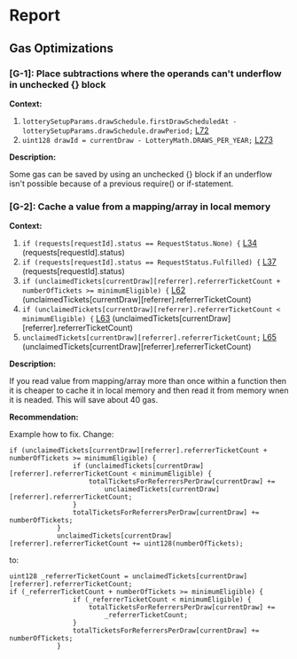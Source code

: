 # Report
## Gas Optimizations ##
### [G-1]: Place subtractions where the operands can't underflow in unchecked {} block
**Context:**

1. ```lotterySetupParams.drawSchedule.firstDrawScheduledAt - lotterySetupParams.drawSchedule.drawPeriod;``` [L72](https://github.com/code-423n4/2023-03-wenwin/blob/main/src/LotterySetup.sol#L72) 
1. ```uint128 drawId = currentDraw - LotteryMath.DRAWS_PER_YEAR;``` [L273](https://github.com/code-423n4/2023-03-wenwin/blob/main/src/Lottery.sol#L273) 

**Description:**

Some gas can be saved by using an unchecked {} block if an underflow isn't possible because of a previous require() or if-statement.

### [G-2]: Cache a value from a mapping/array in local memory
**Context:**

1. ```if (requests[requestId].status == RequestStatus.None) {``` [L34](https://github.com/code-423n4/2023-03-wenwin/blob/main/src/RNSourceBase.sol#L34) (requests[requestId].status)
1. ```if (requests[requestId].status == RequestStatus.Fulfilled) {``` [L37](https://github.com/code-423n4/2023-03-wenwin/blob/main/src/RNSourceBase.sol#L37) (requests[requestId].status)
1. ```if (unclaimedTickets[currentDraw][referrer].referrerTicketCount + numberOfTickets >= minimumEligible) {``` [L62](https://github.com/code-423n4/2023-03-wenwin/blob/main/src/ReferralSystem.sol#L62) (unclaimedTickets[currentDraw][referrer].referrerTicketCount)
1. ```if (unclaimedTickets[currentDraw][referrer].referrerTicketCount < minimumEligible) {``` [L63](https://github.com/code-423n4/2023-03-wenwin/blob/main/src/ReferralSystem.sol#L63) (unclaimedTickets[currentDraw][referrer].referrerTicketCount)
1. ```unclaimedTickets[currentDraw][referrer].referrerTicketCount;``` [L65](https://github.com/code-423n4/2023-03-wenwin/blob/main/src/ReferralSystem.sol#L65) (unclaimedTickets[currentDraw][referrer].referrerTicketCount)

**Description:**

If you read value from mapping/array more than once within a function then it is cheaper to cache it in local memory and then read it from memory wnen it is neaded. This will save about 40 gas.

**Recommendation:**

Example how to fix. Change:
```
if (unclaimedTickets[currentDraw][referrer].referrerTicketCount + numberOfTickets >= minimumEligible) {
                if (unclaimedTickets[currentDraw][referrer].referrerTicketCount < minimumEligible) {
                    totalTicketsForReferrersPerDraw[currentDraw] +=
                        unclaimedTickets[currentDraw][referrer].referrerTicketCount;
                }
                totalTicketsForReferrersPerDraw[currentDraw] += numberOfTickets;
            }
            unclaimedTickets[currentDraw][referrer].referrerTicketCount += uint128(numberOfTickets);
```

to:

```
uint128 _referrerTicketCount = unclaimedTickets[currentDraw][referrer].referrerTicketCount;
if (_referrerTicketCount + numberOfTickets >= minimumEligible) {
                if (_referrerTicketCount < minimumEligible) {
                    totalTicketsForReferrersPerDraw[currentDraw] +=
                        _referrerTicketCount;
                }
                totalTicketsForReferrersPerDraw[currentDraw] += numberOfTickets;
            }
```